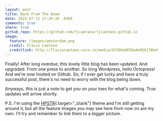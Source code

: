 ```yaml
---
layout: post
title: Back From The Dead
date: 2015-07-12 17:26:26 -0300
comments: true
share: true
github_repo: https://github.com/fjcaetano/fjcaetano.github.io
image:
  feature: /images/amsterdam.png
  credit: Flávio Caetano
  creditlink: http://flaviocaetano.vsco.co/media/55786e8078a4e95b178b4577
---
```

Finally! After long overdue, this lovely little blog has been updated. And
upgraded. From one press to another. So long Wordpress, hello Octopress! And
we're now hosted on Github. So, if I ever get lucky and have a truly successful
post, there's no need to worry with the blog being down.

<!-- more -->

Anyways, this is just a note to get you on your toes for what's coming. True
updates will arrive shortly.

P.S. I'm using the [HPSTR](https://github.com/jez/hpstr-theme/){:target="_blank"} theme and I'm
still getting around it, but all the feature images you may see here from now on
are my own. I'll try and remember to link them to a bigger picture.

